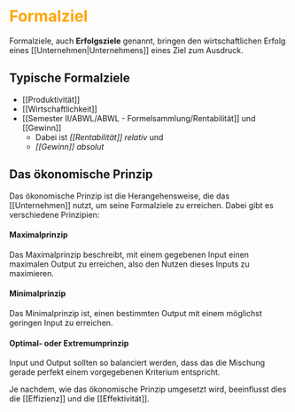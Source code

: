 # <font color = "orange">Formalziel</font>
Formalziele, auch **Erfolgsziele** genannt, bringen den wirtschaftlichen Erfolg eines [[Unternehmen|Unternehmens]] eines Ziel zum Ausdruck. 
## Typische Formalziele
- [[Produktivität]]
- [[Wirtschaftlichkeit]]
- [[Semester II/ABWL/ABWL - Formelsammlung/Rentabilität]] und [[Gewinn]]
	- Dabei ist *[[Rentabilität]] relativ* und 
	- *[[Gewinn]] absolut*

## Das ökonomische Prinzip
Das ökonomische Prinzip ist die Herangehensweise, die das [[Unternehmen]] nutzt, um seine Formalziele zu erreichen. Dabei gibt es verschiedene Prinzipien:
#### Maximalprinzip
Das Maximalprinzip beschreibt, mit einem gegebenen Input einen maximalen Output zu erreichen, also den Nutzen dieses Inputs zu maximieren.
#### Minimalprinzip
Das Minimalprinzip ist, einen bestimmten Output mit einem möglichst geringen Input zu erreichen.
#### Optimal- oder Extremumprinzip
Input und Output sollten so balanciert werden, dass das die Mischung gerade perfekt einem vorgegebenen Kriterium entspricht.

Je nachdem, wie das ökonomische Prinzip umgesetzt wird, beeinflusst dies die [[Effizienz]] und die [[Effektivität]].